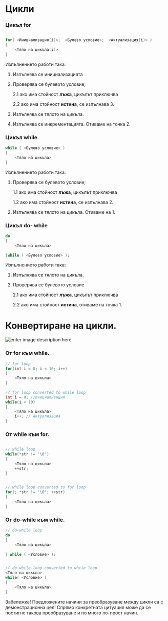 # Цикли
### Цикъл for

```c++

for( <Инициализация(i)>;  <Булево условие>;  <Актуализация(i)> )  
{  
	<Тяло на цикъла(i)> 
}

 ```
 Изпълнението работи така:
1. Изпълнява се инициализацията
2. Проверява се булевото условие;
	
	2.1  ако има стойност **лъжа**, цикълът приключва
	
	2.2 ако има стойност **истина**,  се изпълнава 3.
	
3. Изпълнява се тялото на цикъла.
4. Изпълнява се инкрементацията. Отиваме на точка 2.
### Цикъл while
```c++
while ( <Булево условие> )  
{  
	<Тяло на цикъла> 
}
 ```
Изпълнението работи така:
1. Проверява се булевото условие;
	
	1.1  ако има стойност **лъжа**, цикълът приключва
	
	1.2 ако има стойност **истина**,  се изпълнава 2.
	
2. Изпълнява се тялото на цикъла. Отиваме на 1.

### Цикъл do- while
```c++
do
{  
	<Тяло на цикъла>
	
}while ( <Булево условие> );
 ```
 Изпълнението работи така:
1. Изпълнява се тялото на цикъла.
2. Проверява се булевото условие

	2.1  ако има стойност **лъжа**, цикълът приключва

	2.2  ако има стойност **истина**,  отиваме на точка 1.

# Конвертиране на цикли.

![enter image description here](https://i.ibb.co/3pwkSHr/Capture.png)

### От for към while.
```c++
// for loop   
for(int i = 0; i < 10; i++)  
{  
	<Тяло на цикъла>
}  
  
// for loop converted to while loop   
int i = 0; //Инициализация
while(i < 10)  
{  
	<Тяло на цикъла>
	i++; // Актуализация
}
 ```
### От while към for.

```c++

// while loop  
while(*str != '\0')  
{ 
	<Тяло на цикъла>
	++str;
}

  
// while loop converted to for loop  
for(; *str != '\0'; ++str)  
{  
	<Тяло на цикъла>  
}
 ```
 ### От do-while към while.
```c++
// do-while loop
do 
{  
	<Тяло на цикъла>
	
} while ( <Условие> );


// do-while loop converted to while loop  
<Тяло на цикъла> 
while( <Условие> )  
{  
	<Тяло на цикъла>
}
 ```
Забележка! Предложените начини за преобразуване между цикли са с демонстрационна цел! Спрямо конкретната цитуация може да се постигне такова преобразуване и по много по-прост начин.
